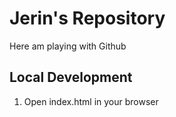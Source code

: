 # Jerin's Repository

Here am playing with Github

## Local Development

1. Open index.html in your browser